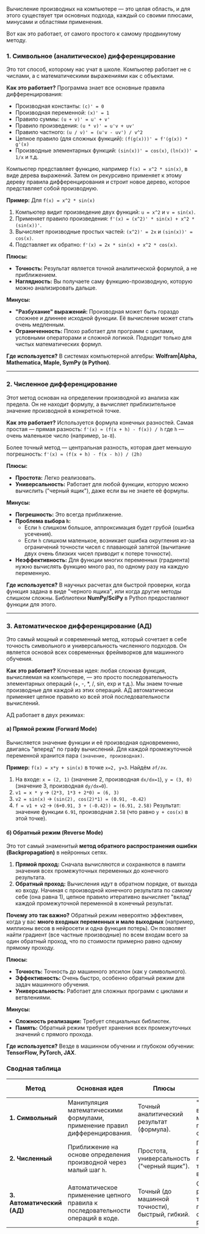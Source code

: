 Вычисление производных на компьютере — это целая область, и для этого существует три основных подхода, каждый со своими плюсами, минусами и областями применения.

Вот как это работает, от самого простого к самому продвинутому методу.

### 1. Символьное (аналитическое) дифференцирование

Это тот способ, которому нас учат в школе. Компьютер работает не с числами, а с математическими выражениями как с объектами.

**Как это работает?**
Программа знает все основные правила дифференцирования:
*   Производная константы: `(c)' = 0`
*   Производная переменной: `(x)' = 1`
*   Правило суммы: `(u + v)' = u' + v'`
*   Правило произведения: `(u * v)' = u'v + uv'`
*   Правило частного: `(u / v)' = (u'v - uv') / v^2`
*   Цепное правило (для сложных функций): `(f(g(x)))' = f'(g(x)) * g'(x)`
*   Производные элементарных функций: `(sin(x))' = cos(x)`, `(ln(x))' = 1/x` и т.д.

Компьютер представляет функцию, например `f(x) = x^2 * sin(x)`, в виде дерева выражений. Затем он рекурсивно применяет к этому дереву правила дифференцирования и строит новое дерево, которое представляет собой производную.

**Пример:** Для `f(x) = x^2 * sin(x)`
1.  Компьютер видит произведение двух функций: `u = x^2` и `v = sin(x)`.
2.  Применяет правило произведения: `f'(x) = (x^2)' * sin(x) + x^2 * (sin(x))'`.
3.  Вычисляет производные простых частей: `(x^2)' = 2x` и `(sin(x))' = cos(x)`.
4.  Подставляет их обратно: `f'(x) = 2x * sin(x) + x^2 * cos(x)`.

**Плюсы:**
*   **Точность:** Результат является точной аналитической формулой, а не приближением.
*   **Наглядность:** Вы получаете саму функцию-производную, которую можно анализировать дальше.

**Минусы:**
*   **"Разбухание" выражений:** Производная может быть гораздо сложнее и длиннее исходной функции. Её вычисление может стать очень медленным.
*   **Ограниченность:** Плохо работает для программ с циклами, условными операторами и сложной логикой. Подходит только для чистых математических формул.

**Где используется?**
В системах компьютерной алгебры: **Wolfram|Alpha, Mathematica, Maple, SymPy (в Python)**.

---

### 2. Численное дифференцирование

Этот метод основан на определении производной из анализа как предела. Он не находит формулу, а вычисляет приблизительное значение производной в конкретной точке.

**Как это работает?**
Используется формула конечных разностей. Самая простая — прямая разность:
`f'(x) ≈ (f(x + h) - f(x)) / h`
где `h` — очень маленькое число (например, `1e-8`).

Более точный метод — центральная разность, которая дает меньшую погрешность:
`f'(x) ≈ (f(x + h) - f(x - h)) / (2h)`

**Плюсы:**
*   **Простота:** Легко реализовать.
*   **Универсальность:** Работает для любой функции, которую можно вычислить ("черный ящик"), даже если вы не знаете её формулы.

**Минусы:**
*   **Погрешность:** Это всегда приближение.
*   **Проблема выбора `h`:**
    *   Если `h` слишком большое, аппроксимация будет грубой (ошибка усечения).
    *   Если `h` слишком маленькое, возникает ошибка округления из-за ограничений точности чисел с плавающей запятой (вычитание двух очень близких чисел приводит к потере точности).
*   **Неэффективность:** Для функции многих переменных (градиента) нужно вычислять функцию много раз, по одному разу на каждую переменную.

**Где используется?**
В научных расчетах для быстрой проверки, когда функция задана в виде "черного ящика", или когда другие методы слишком сложны. Библиотеки **NumPy/SciPy** в Python предоставляют функции для этого.

---

### 3. Автоматическое дифференцирование (АД)

Это самый мощный и современный метод, который сочетает в себе точность символьного и универсальность численного подходов. Он является основой всех современных фреймворков для машинного обучения.

**Как это работает?**
Ключевая идея: любая сложная функция, вычисляемая на компьютере, — это просто последовательность элементарных операций (+, -, *, /, sin, exp и т.д.). Мы знаем точные производные для каждой из этих операций. АД автоматически применяет цепное правило ко всей этой последовательности вычислений.

АД работает в двух режимах:

#### а) Прямой режим (Forward Mode)
Вычисляется значение функции и её производная одновременно, двигаясь "вперед" по графу вычислений. Для каждой промежуточной переменной хранится пара `(значение, производная)`.

**Пример:** `f(x) = x*y + sin(x)` в точке `x=2, y=3`. Найдём `∂f/∂x`.
1.  На входе: `x = (2, 1)` (значение 2, производная `dx/dx=1`), `y = (3, 0)` (значение 3, производная `dy/dx=0`).
2.  `v1 = x * y` -> `(2*3, 1*3 + 2*0) = (6, 3)`
3.  `v2 = sin(x)` -> `(sin(2), cos(2)*1) = (0.91, -0.42)`
4.  `f = v1 + v2` -> `(6+0.91, 3 + (-0.42)) = (6.91, 2.58)`
Результат: значение функции `6.91`, производная `2.58` (что равно `y + cos(x)` в этой точке).

#### б) Обратный режим (Reverse Mode)
Это тот самый знаменитый **метод обратного распространения ошибки (Backpropagation)** в нейронных сетях.

1.  **Прямой проход:** Сначала вычисляются и сохраняются в памяти значения всех промежуточных переменных до конечного результата.
2.  **Обратный проход:** Вычисления идут в обратном порядке, от выхода ко входу. Начиная с производной конечного результата по самому себе (она равна 1), цепное правило итеративно вычисляет "вклад" каждой промежуточной переменной в конечный результат.

**Почему это так важно?**
Обратный режим невероятно эффективен, когда у вас **много входных переменных и мало выходных** (например, миллионы весов в нейросети и одна функция потерь). Он позволяет найти градиент (все частные производные) по всем входам всего за один обратный проход, что по стоимости примерно равно одному прямому проходу.

**Плюсы:**
*   **Точность:** Точность до машинного эпсилон (как у символьного).
*   **Эффективность:** Очень быстро, особенно обратный режим для задач машинного обучения.
*   **Универсальность:** Работает для сложных программ с циклами и ветвлениями.

**Минусы:**
*   **Сложность реализации:** Требует специальных библиотек.
*   **Память:** Обратный режим требует хранения всех промежуточных значений с прямого прохода.

**Где используется?**
Везде в машинном обучении и глубоком обучении: **TensorFlow, PyTorch, JAX**.

### Сводная таблица

| Метод                          | Основная идея                                                                   | Плюсы                                          | Минусы                                                                | Пример использования                      |
| ------------------------------ | ------------------------------------------------------------------------------- | ---------------------------------------------- | --------------------------------------------------------------------- | ----------------------------------------- |
| **1. Символьный**              | Манипуляция математическими формулами, применение правил дифференцирования.      | Точный аналитический результат (формула).      | "Разбухание" выражений, медлительность, плохо работает с кодом.       | Wolfram|Alpha, SymPy                      |
| **2. Численный**               | Приближение на основе определения производной через малый шаг `h`.               | Простота, универсальность ("черный ящик").     | Приближенный результат, проблемы с точностью и выбором `h`.           | SciPy, быстрые научные расчеты            |
| **3. Автоматический (АД)**     | Автоматическое применение цепного правила к последовательности операций в коде. | Точный (до машинной точности), быстрый, гибкий. | Сложность реализации, требует больше памяти (в обратном режиме).       | **PyTorch, TensorFlow (машинное обучение)** |